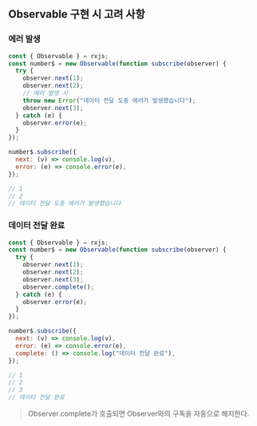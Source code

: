 ## Observable 구현 시 고려 사항

### 에러 발생

```javascript
const { Observable } = rxjs;
const number$ = new Observable(function subscribe(observer) {
  try {
    observer.next(1);
    observer.next(2);
    // 에러 발생 시
    throw new Error("데이터 전달 도중 에러가 발생했습니다");
    observer.next(3);
  } catch (e) {
    observer.error(e);
  }
});

number$.subscribe({
  next: (v) => console.log(v),
  error: (e) => console.error(e),
});

// 1
// 2
// 데이터 전달 도중 에러가 발생했습니다
```

### 데이터 전달 완료

```javascript
const { Observable } = rxjs;
const number$ = new Observable(function subscribe(observer) {
  try {
    observer.next(1);
    observer.next(2);
    observer.next(3);
    observer.complete();
  } catch (e) {
    observer.error(e);
  }
});

number$.subscribe({
  next: (v) => console.log(v),
  error: (e) => console.error(e),
  complete: () => console.log("데이터 전달 완료"),
});

// 1
// 2
// 3
// 데이터 전달 완료
```

> Observer.complete가 호출되면 Observer와의 구독을 자동으로 해지한다.
